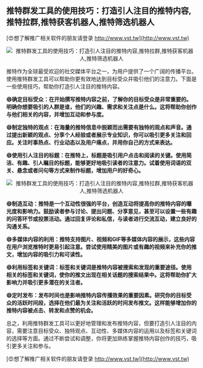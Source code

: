 ## **推特群发工具的使用技巧：打造引人注目的推特内容,推特拉群,推特获客机器人,推特筛选机器人**

[😍想了解推广相关软件的朋友请登录 http://www.vst.tw](http://www.vst.tw)

 <center><img src="https://vst.tw/MP4/tuiguang/png/5.png" alt="推特群发工具的使用技巧：打造引人注目的推特内容,推特拉群,推特获客机器人,推特筛选机器人"></center>

推特作为全球最受欢迎的社交媒体平台之一，为用户提供了一个广阔的传播平台。使用推特群发工具可以帮助你更有效地达到目标受众并吸引他们的注意力。下面是一些使用技巧，帮助你打造引人注目的推特内容。

**😄确定目标受众：在开始撰写推特内容之前，了解你的目标受众是非常重要的。明确你想要吸引的人群是谁，他们的兴趣、需求和关注点是什么。这将帮助你创作与他们相关的内容，并增加互动和参与度。**

**😄制定独特的观点：在海量的推特信息中脱颖而出需要有独特的观点和声音。通过提出新颖的观点、分享个人经验或者展示专业知识，你可以吸引更多关注和回应。关注时事热点、行业动态以及用户痛点，并用你自己的方式来表达。**

**😄使用引人注目的标题：在推特上，标题是吸引用户点击和阅读的关键。使用简洁、有趣、引人瞩目的标题，能够更好地吸引读者的注意力。试着使用词语的双关、悬念或者问句等方式来制作标题，增加用户的好奇心。**

 <center><img src="https://vst.tw/MP4/tuiguang/png/3.png" alt="推特群发工具的使用技巧：打造引人注目的推特内容,推特拉群,推特获客机器人,推特筛选机器人"></center>

**😄制造互动：推特是一个互动性很强的平台，创造互动将提高你的推特内容的曝光度和影响力。鼓励读者参与讨论、提出问题、分享意见，甚至可以设置一些有趣的问答环节或投票活动。通过回复评论和私信，与读者进行交流互动，建立良好的沟通关系。**

**😄多媒体内容的利用：推特支持图片、视频和GIF等多媒体内容的展示，这些内容在用户浏览推特时更易引起注意。尝试使用精美的图片或有趣的视频来补充你的推文，增加内容的吸引力和可读性。**

**😄利用标签和关键词：标签和关键词是推特内容被搜索和发现的重要途径。使用相关的标签和关键词，使你的推文出现在相关话题的搜索结果中。这将帮助你扩大影响力并吸引更多潜在的关注者。**

**😄定时发布：发布时间也是影响推特内容传播效果的重要因素。研究你的目标受众的活跃时间段，选择在他们最为关注和活跃的时间发布推文。这样能够增加你的推特内容被点击、转发和点赞的机会。**

总之，利用推特群发工具可以更好地管理和发布推特内容，但要打造引人注目的内容，需要注意目标受众、独特观点、互动性、多媒体内容的运用以及标签和关键词的选择等方面。通过不断尝试和调整，你将更加熟练掌握推特内容创作的技巧，吸引更多关注和参与。

[😍想了解推广相关软件的朋友请登录 http://www.vst.tw](http://www.vst.tw)



